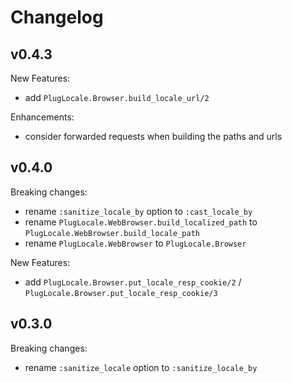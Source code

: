 # Changelog

## v0.4.3

New Features:

- add `PlugLocale.Browser.build_locale_url/2`

Enhancements:

- consider forwarded requests when building the paths and urls

## v0.4.0

Breaking changes:

- rename `:sanitize_locale_by` option to `:cast_locale_by`
- rename `PlugLocale.WebBrowser.build_localized_path` to `PlugLocale.WebBrowser.build_locale_path`
- rename `PlugLocale.WebBrowser` to `PlugLocale.Browser`

New Features:

- add `PlugLocale.Browser.put_locale_resp_cookie/2` / `PlugLocale.Browser.put_locale_resp_cookie/3`

## v0.3.0

Breaking changes:

- rename `:sanitize_locale` option to `:sanitize_locale_by`
